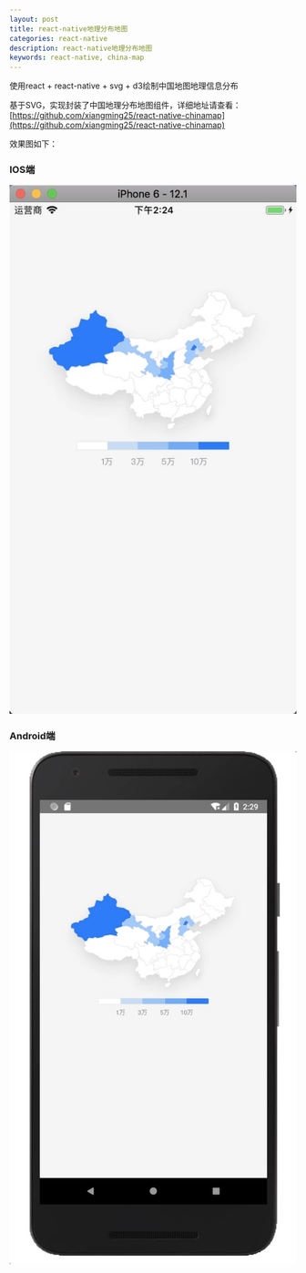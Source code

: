 ```yaml
---
layout: post
title: react-native地理分布地图
categories: react-native
description: react-native地理分布地图
keywords: react-native, china-map
---
```


使用react + react-native + svg + d3绘制中国地图地理信息分布

基于SVG，实现封装了中国地理分布地图组件，详细地址请查看：
[https://github.com/xiangming25/react-native-chinamap](https://github.com/xiangming25/react-native-chinamap)

效果图如下：
### IOS端
![WX20190515-142405@2x.png](/assets/images/2019/05/9418595-68a7282fdfece511.jpg)

### Android端
![WX20190515-142932@2x.png](/assets/images/2019/05/9418595-a6b4bf33372c55f7.jpg)
